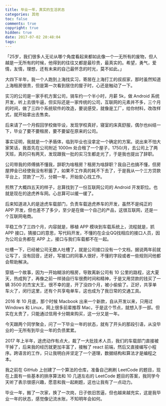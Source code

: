```yaml
---
title: 毕业一年，真实的生活状态
categories: 其他
toc: false
comments: true
copyright: true
hidden: true
date: 2017-07-02 20:48:04
tags:
---
```


「25岁，我们很多人无论从哪个角度看起来都如此像一个一无所有的废物，但人越是一无所有的时候，他得到的往往又都是最珍贵，最真实的。希望，勇气，爱情，友情，理想，还有未来的自己最怀念的时光，莫不如此。」

<!--more-->

大四下半年，我一个人跑到上海找实习，寄居在上海打工的叔叔家，那时虽然知道上海租房很贵，但是第一次看到居住的屋子时，心还是触动了一下。

实习的公司是一家手机方案公司，骑车约一个半小时，月薪 5k，做 Android 系统开发，听上去很牛逼，但实际还是一家传统的公司，互联网的元素并不多，三个月的时间，做了三四个系统软件的改造，要说感受，就像是工厂，给你材料，改改样式，就开始拿出去售卖。

后来请了一个月假回学校做毕设，发现学校真好，寝室的床真舒服，偶尔也纠结一下，毕业了要不要租房，要不要留在原来的公司。

事实证明，我就是一个矛盾体，临到毕业也没拿定一个确定的方案。说出来不怕大家笑话，我首先在公司附近 1000m 处合租了一个屋子，1750/月，去公司上了两天班，真的只有两天，发现跟我一批的实习生都走光了，于是我也提出了辞职。

公司带我的师傅搞不懂我，辞职为啥租房？租房为啥辞职？我自己也搞不懂，但房屋押金已经使我没有积蓄了，如果不工作真的耗不下去了，于是我从一个三方贷款平台上，贷款了一万，分期一年，开始安心找工作。

煎熬了大概四五天的样子，总算找到了一份互联网公司的 Android 开发职位。也就是现在的途虎养车网。心总算可以缓一缓了。

后来知道进入的是途虎车载部门，负责车载途虎养车的开发，虽然不是纯正的 APP 开发，但也差不了多少，至少是在做一个自己的产品，这很互联网，还是一个互联网电商。

平稳工作了三四个月，内容就是，移植 APP 模块到车载系统上，流程就是，抓 APP 接口，猜接口的意思，写代码开发，不懂的在企业QQ找相应的接口人员，因为公司业务都在 APP 上，接口与我们车载都不在一起。

吐槽一下，已经被公司无数人吐槽了，就是公司接口没有一个文档，据说两年前就让写了，没有回音，还好，写接口的同事人很好，不懂的字段或者一些规则问他都会帮助解决。

穿插一个故事，因为一开始糊涂的租房，导致离新公司有 10 公里的路程，这大夏天，热成狗了，再像之前一样骑自行车很费时间和精神，于是又用贷款的钱买了一辆 3500 的杰宝大王。很不幸的是，开了没四个月，被小偷偷了。正好，共享单车火了，闵行这里，还有个共享电单车，这也成为了我日常的交通工具。

2016 年 10 月底，那个时候 Macbook 出来一个新款，自从开发以来，只用过 Windows 和 Linux，网上很多前辈推荐 Mac，于是这个节点，就想入手一部。但实在太贵了，只能通过信用卡分期来购买，这一分又是一年。

今天跟两个同学聚会，问了一下毕业一年的状态，就有了开头的那段引语，从没毕业的一无所有到毕业一年的负债累累。

2017 年上半年，途虎动作有点大，裁了一大批技术人员，我们的车载部门直接被干掉了，后来我的经历就更加丰富了，接触了 react 前端，然后又直接编写小程序。跨语言的工作，只让我明白并坚定了一个道理，数据结构和算法才是编程之本。

我之前在 GitHub 上创建了一个算法的仓库，准备自己刷刷 LeetCode 的题目，现在上面有一些基本的排序算法和 10 几道左右的 LeetCode 题目的答案，我同学今天听了表示很感兴趣，愿意和我一起刷题，这也让我有了一点动力。

毕业一年，搬了一次家，换了一次岗，日子依旧苦逼，但也越来越充实，这是我毕业一年的状态，感觉像记流水账，不知明年会如何。